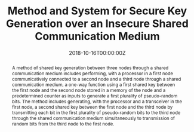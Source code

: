 ---
title: "Method and System for Secure Key Generation over an Insecure Shared Communication Medium"

authors:
- Shalabh Jain
- Jorge Guajardo Merchan
- admin

date: "2018-10-16T00:00:00Z"

# Publication type.
# Legend: 0 = Uncategorized; 1 = Conference paper; 2 = Journal article;
# 3 = Preprint / Working Paper; 4 = Report; 5 = Book; 6 = Book section;
# 7 = Thesis; 8 = Patent
publication_types: ["8"]

# Publication name and optional abbreviated publication name.
publication: "United States Patent 10104048"
publication_short: ""

abstract: A method of shared key generation between three nodes through a shared communication medium includes performing, with a processor in a first node communicatively connected to a second node and a third node through a shared communication medium, a one-way function using a first shared key between the first node and the second node stored in a memory of the node and a predetermined counter as inputs to generate a first plurality of pseudo-random bits. The method includes generating, with the processor and a transceiver in the first node, a second shared key between the first node and the third node by transmitting each bit in the first plurality of pseudo-random bits to the third node through the shared communication medium simultaneously to transmission of random bits from the third node to the first node.

# Display this page in the Featured widget?
featured: true

# Custom links (uncomment lines below)
links:
 - name: Patent
   url: https://ppubs.uspto.gov/pubwebapp/
---